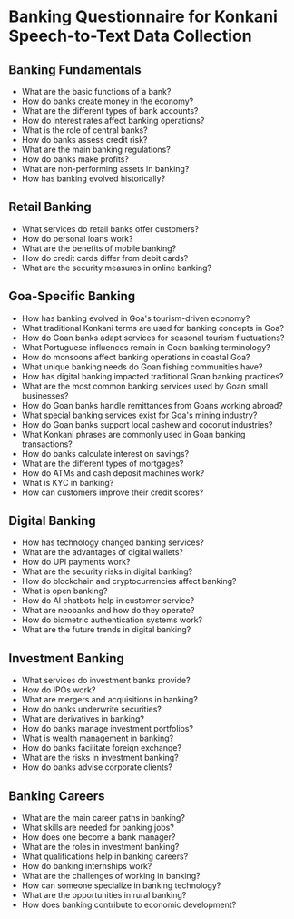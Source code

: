 # Banking Questionnaire for Konkani Speech-to-Text Data Collection

## Banking Fundamentals

- What are the basic functions of a bank?
- How do banks create money in the economy?
- What are the different types of bank accounts?
- How do interest rates affect banking operations?
- What is the role of central banks?
- How do banks assess credit risk?
- What are the main banking regulations?
- How do banks make profits?
- What are non-performing assets in banking?
- How has banking evolved historically?

## Retail Banking

- What services do retail banks offer customers?
- How do personal loans work?
- What are the benefits of mobile banking?
- How do credit cards differ from debit cards?
- What are the security measures in online banking?

## Goa-Specific Banking

- How has banking evolved in Goa's tourism-driven economy?
- What traditional Konkani terms are used for banking concepts in Goa?
- How do Goan banks adapt services for seasonal tourism fluctuations?
- What Portuguese influences remain in Goan banking terminology?
- How do monsoons affect banking operations in coastal Goa?
- What unique banking needs do Goan fishing communities have?
- How has digital banking impacted traditional Goan banking practices?
- What are the most common banking services used by Goan small businesses?
- How do Goan banks handle remittances from Goans working abroad?
- What special banking services exist for Goa's mining industry?
- How do Goan banks support local cashew and coconut industries?
- What Konkani phrases are commonly used in Goan banking transactions?
- How do banks calculate interest on savings?
- What are the different types of mortgages?
- How do ATMs and cash deposit machines work?
- What is KYC in banking?
- How can customers improve their credit scores?

## Digital Banking

- How has technology changed banking services?
- What are the advantages of digital wallets?
- How do UPI payments work?
- What are the security risks in digital banking?
- How do blockchain and cryptocurrencies affect banking?
- What is open banking?
- How do AI chatbots help in customer service?
- What are neobanks and how do they operate?
- How do biometric authentication systems work?
- What are the future trends in digital banking?

## Investment Banking

- What services do investment banks provide?
- How do IPOs work?
- What are mergers and acquisitions in banking?
- How do banks underwrite securities?
- What are derivatives in banking?
- How do banks manage investment portfolios?
- What is wealth management in banking?
- How do banks facilitate foreign exchange?
- What are the risks in investment banking?
- How do banks advise corporate clients?

## Banking Careers

- What are the main career paths in banking?
- What skills are needed for banking jobs?
- How does one become a bank manager?
- What are the roles in investment banking?
- What qualifications help in banking careers?
- How do banking internships work?
- What are the challenges of working in banking?
- How can someone specialize in banking technology?
- What are the opportunities in rural banking?
- How does banking contribute to economic development?
